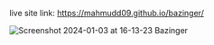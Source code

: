 live site link: https://mahmudd09.github.io/bazinger/

![Screenshot 2024-01-03 at 16-13-23 Bazinger](https://github.com/Mahmudd09/bazinger/assets/74853122/9dd1662d-fa40-4ba0-9c9a-fced5d6cc5d9)
